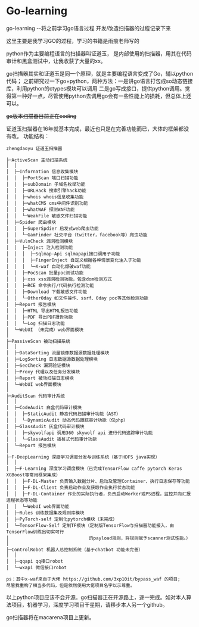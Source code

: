# Go-learning
go-learning --将之前学习go语言过程 开发/改造扫描器的过程记录下来

这里主要是我学习GO的过程，学习的书籍是雨痕老师写的

python作为主要编程语言的扫描器叫证道玉，
是内部使用的扫描器，用其在代码审计和黑盒测试中，让我收获了大量的xx。

go扫描器其实和证道玉是同一个原理，就是主要编程语言变成了Go，辅以python代码；
之前研究过一下go+python，两种方法：一是讲go语言打包成so动态链接库，利用python的ctypes模块可以调用
二是go写成接口，提供python调用。觉得第一种好一点，尽管使用python去调用go会有一些性能上的损耗，但总体上还可以。

<del>go版本扫描器目前正在coding</del>

证道玉扫描器在16年就基本完成，最近也只是在完善功能而已，大体的框架都没有改。
功能结构：
```
zhengdaoyu 证道玉扫描器

├─ActiveScan 主动扫描系统
│  │
│  ├─Infornation 信息收集模块
│  │  ├─PortScan 端口扫描功能
│  │  ├─subDomain 子域名枚举功能
│  │  ├─URLHack 搜索引擎hack功能
│  │  ├─whois whois信息收集功能
│  │  ├─whatCMS cms中间件识别功能
│  │  ├─whatWAF 探测WAF功能
│  │  └─WeakFile 敏感文件扫描功能
│  ├─Spider 爬虫模块
│  │  ├─SuperSpdier 启发式web爬虫功能
│  │  └─GamFinder 社交平台（twitter，facebook等）爬虫功能
│  ├─VulnCheck 漏洞检测模块
│  │  ├─Inject 注入检测功能
│  │  │  ├─Sqlmap-Api sqlmapapi接口调用子功能
│  │  │  ├─FingerInject 自定义根据各种情景变化注入子功能
│  │  │  └─X-waf 自动化爆破waf功能
│  │  ├─PocScan 批量poc测试功能
│  │  ├─xss xss漏洞检测功能，包含dom检测方式
│  │  ├─RCE 命令执行/代码执行检测功能
│  │  ├─Download 下载敏感文件功能
│  │  └─Other0day 如文件操作、ssrf、0day poc等其他检测功能
│  ├─Report 报告模块
│  │  ├─HTML 导出HTML报告功能
│  │  ├─PDF 导出PDF报告功能
│  │  └─Log 扫描日志功能
│  └─WebUI （未完成）web界面模块
│
├─PassiveScan 被动扫描系统
│  │
│  ├─DataSorting 流量镜像数据源数据处理模块
│  ├─LogSorting 日志数据源数据处理模块
│  ├─SecCheck 漏洞验证模块
│  ├─Proxy 代理以及任务分发模块
│  ├─Report 被动扫描日志模块
│  └─WebUI web界面模块
│
├─AuditScan 代码审计系统
│  │
│  ├─CodeAudit 白盒代码审计模块
│  │  ├─StaticAudit 静态代码扫描审计功能（AST）
│  │  └─DynamicAudit 动态代码跟踪审计功能（仅php）
│  ├─GlassAudit 灰盒代码审计模块
│  │  ├─skywolfapi 调用360 skywolf api 进行代码追踪审计功能
│  │  └─GlassAudit 插桩式代码审计功能
│  └─Report 报告模块
│
├─F-DeepLearning 深度学习调度分发与训练系统（基于HDFS java实现）
│  │
│  ├─F-Learning 深度学习调度模块（已完成TensorFlow caffe pytorch Keras XGBoost等常用框架集成）
│  │  ├─F-DL-Master 负责输入数据分片、启动及管理Container、执行日志保存等功能
│  │  ├─F-DL-Client 负责启动作业及获取作业执行状态功能
│  │  ├─F-DL-Container 作业的实际执行者，负责启动Worker或PS进程，监控并向汇报进程状态等功能
│  │  └─WebUI web界面功能
│  ├─Rules 训练数据集及规则库模块
│  ├─PyTorch-self 定制化pytorch模块（未完成）
│  └─TensorFlow-Self 定制TF模块（定制版TensorFlow与扫描器功能接入，由TensorFlow训练出切实可行
│                              的payload规则，将规则赋予scanner测试性能。）
│
├─ControlRobot 机器人总控制系统（基于chatbot 功能未完善）
│  │
│  ├─qqapi qq接口robot
│  └─wxapi 微信接口robot

ps：其中x-waf来自于大佬 https://github.com/3xp10it/bypass_waf 的项目;
尽管我重构了相当多代码，但是依然使用大佬项目名字以示尊重。

```

以上python项目应该不会开源。go扫描器正在开源路上，逐一完成。如对本人算法项目，机器学习，深度学习项目干星期，请移步本人另一个github。

go扫描器将在macarena项目上更新。
